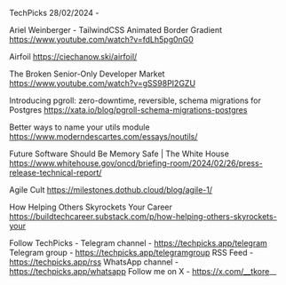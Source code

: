 TechPicks 28/02/2024 -

Ariel Weinberger - TailwindCSS Animated Border Gradient
https://www.youtube.com/watch?v=fdLh5pg0nG0

Airfoil
https://ciechanow.ski/airfoil/

The Broken Senior-Only Developer Market
https://www.youtube.com/watch?v=gSS98PI2GZU

Introducing pgroll: zero-downtime, reversible, schema migrations for Postgres
https://xata.io/blog/pgroll-schema-migrations-postgres

Better ways to name your utils module
https://www.moderndescartes.com/essays/noutils/

Future Software Should Be Memory Safe | The White House
https://www.whitehouse.gov/oncd/briefing-room/2024/02/26/press-release-technical-report/

Agile Cult
https://milestones.dothub.cloud/blog/agile-1/

How Helping Others Skyrockets Your Career
https://buildtechcareer.substack.com/p/how-helping-others-skyrockets-your

Follow TechPicks -
Telegram channel - https://techpicks.app/telegram
Telegram group - https://techpicks.app/telegramgroup
RSS Feed - https://techpicks.app/rss
WhatsApp channel - https://techpicks.app/whatsapp
Follow me on X - https://x.com/__tkore__